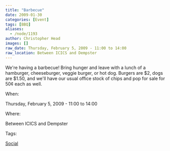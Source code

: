 ```yaml
---
title: "Barbecue"
date: 2009-01-30
categories: [Event]
tags: [BBQ]
aliases:
  - /node/1193
author: Christopher Head
images: []
raw_date: Thursday, February 5, 2009 - 11:00 to 14:00
raw_location: Between ICICS and Dempster
---
```


We're having a barbecue! Bring hunger and leave with a lunch of a hamburger, cheeseburger, veggie burger, or hot dog. Burgers are $2, dogs are $1.50, and we'll have our usual office stock of chips and pop for sale for 50¢ each as well.

When: 

Thursday, February 5, 2009 - 11:00 to 14:00

Where: 

Between ICICS and Dempster

Tags: 

[Social](/social)
